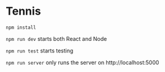 # Tennis

```npm install```

```npm run dev``` starts both React and Node

```npm run test``` starts testing

```npm run server``` only runs the server on http://localhost:5000
